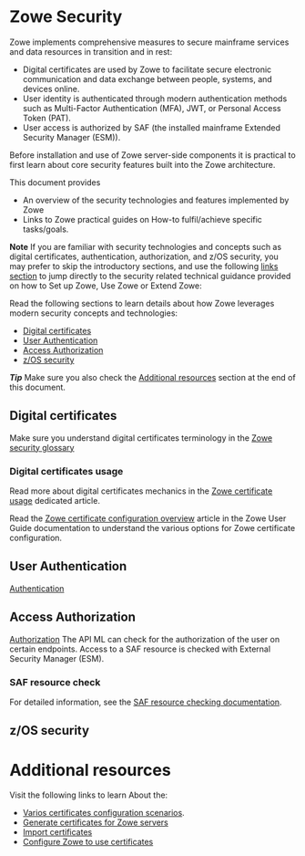 # Zowe Security
Zowe implements comprehensive measures to secure mainframe services and data resources in transition and in rest:

- Digital certificates are used by Zowe to facilitate secure electronic communication and data exchange between people, systems, and devices online.
- User identity is authenticated through modern authentication methods such as Multi-Factor Authentication (MFA), JWT, or Personal Access Token (PAT).
- User access is authorized by SAF (the installed mainframe Extended Security Manager (ESM)).

Before installation and use of Zowe server-side components it is practical to first learn about core security features built into the Zowe architecture.

This document provides 
  - An overview of the security technologies and features implemented by Zowe
  - Links to Zowe practical guides on How-to fulfil/achieve specific tasks/goals.    

**Note** If you are familiar with security technologies and concepts such as digital certificates, authentication, authorization, and z/OS security, 
you may prefer to skip the introductory sections, and use the following [links section](#additional-resources) 
to jump directly to the security related technical guidance provided on how to Set up Zowe, Use Zowe or Extend Zowe:

<!-- TODO#PZA: provide general security architecture overview diagram -->

Read the following sections to learn details about how Zowe leverages modern security concepts and technologies:
  - [Digital certificates](#digital-certificates)
  - [User Authentication](#user-authentication)
  - [Access Authorization](#access-authorization)
  - [z/OS security](#zos-security)

***Tip*** Make sure you also check the [Additional resources](#additional-resources) section at the end of this document.

## Digital certificates
Make sure you understand digital certificates terminology in the [Zowe security glossary](../appendix/zowe-security-glossary#certificate-concepts)

### Digital certificates usage

Read more about digital certificates mechanics in the [Zowe certificate usage](../user-guide/use-certificates.md) dedicated article.

Read the [Zowe certificate configuration overview](../user-guide/configure-certificates.md) article in the Zowe User Guide documentation to understand the various options for Zowe certificate configuration.

## User Authentication

[Authentication](../appendix/zowe-security-glossary#user-authentication "The process or action of verifying the identity of a user or process.")


## Access Authorization

[Authorization](../appendix/zowe-security-glossary#access-authorization "Is any mechanism by which a system grants or revokes the right to access some data or perform some action.")
The API ML can check for the authorization of the user on certain endpoints. Access to a SAF resource is checked with External Security Manager (ESM).

### SAF resource check

For detailed information, see the [SAF resource checking documentation](../user-guide/api-mediation/api-gateway-configuration#saf-resource-checking).

## z/OS security

# Additional resources
Visit the following links to learn About the: 
- [Varios certificates configuration scenarios](../user-guide/certificate-configuration-scenarios).
- [Generate certificates for Zowe servers](../user-guide/generate-certificates)
- [Import certificates](../user-guide/import-certificates)
- [Configure Zowe to use certificates](../user-guide/configure-certificates)
